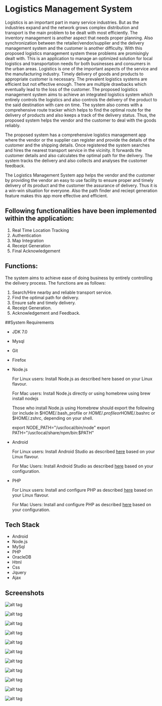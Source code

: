 # Logistics Management System

Logistics is an important part in many service industries. But as the industries expand and the network grows complex distribution and transport is the main problem to be dealt with most efficiently. The inventory management is another aspect that needs proper planning. Also synchronization between the retailer/vendor/supplier and the delivery management system and the customer is another difficulty. With this proposed logistics management system these problems are promisingly dealt with. This is  an application to manage an optimized solution for local logistics and transportation needs for both businesses and consumers in the urban areas. Logistics is one of the important aspects of the service and the manufacturing industry. Timely delivery of goods and products to appropriate customer is
necessary. The prevalent logistics systems are efficient but not effective enough. There are multiple drawbacks which eventually lead to the loss of the customer. The proposed logistics management system aims to achieve an integrated logistics system which entirely controls the logistics and also controls the delivery of the product to the said destination with care on time. The system also comes with a comprehensive route tracker which helps to find the optimal route for the delivery of products and also keeps a track of the delivery status. Thus, the proposed system helps the vendor and the customer to deal with the goods reliably.

The proposed system has a comprehensive logistics management app where the vendor or the supplier can register and provide the details of the customer and the shipping details. Once registered the system searches and hires the nearest transport service in the vicinity. It forwards the customer details and also calculates the optimal path for the delivery. The system tracks the delivery and also collects and analyses the customer feedback.

The Logistics Management System app helps the vendor and the customer by providing the vendor an easy to use facility to ensure proper and timely delivery of its product and the customer the assurance of delivery. Thus it is a win-win situation for everyone. Also the path finder and reciept generation feature makes this app more effective and efficient.

## Following functionalities have been implemented within the application:

1. Real Time Location Tracking
2. Authentication
3. Map Integration
4. Receipt Generation
5. Final Acknowledgement

## Functions: 

The system aims to achieve ease of doing business by entirely controlling the delivery process. The functions are as follows:

1. Search/Hire nearby and reliable transport service.
2. Find the optimal path for delivery.
3. Ensure safe and timely delivery.
4. Receipt Generation.
5. Acknowledgement and Feedback.

##System Requirements

- JDK 7.0
- Mysql
- Git
- Firefox
- Node.js
  
  For Linux users: Install Node.js as described here based on your Linux flavour.
            
  For Mac users: Install Node.js directly or using homebrew using brew install nodejs

  Those who install Node.js using Homebrew should export the following (or include in $HOME/.bash_profile or $HOME/.profile or$HOME/.bashrc or $HOME/.zshrc, depending on your shell.

  export NODE_PATH="/usr/local/bin/node"
  export PATH="/usr/local/share/npm/bin:$PATH"
    
- Android
  
  For Linux users: Install Android Studio as described [here](https://developer.android.com/studio/index.html) based on your Linux flavour.
            
  For Mac Users: Install Android Studio as described [here](https://developer.android.com/studio/index.html) based on your configuration.

- PHP
  
  For Linux users: Install and configure PHP as described [here](http://www.tutorialspoint.com/php/php_installation_linux.htm) based on your Linux flavour.
            
  For Mac Users: Install and configure PHP as described [here](http://jason.pureconcepts.net/2015/10/install-apache-php-mysql-mac-os-x-el-capitan/) based on your configuration.

## Tech Stack

- Android
- Node.js
- MySql
- PHP
- OracleDB
- Html
- Css
- Jquery
- Ajax

## Screenshots
![alt tag](https://github.com/nirbhayph/Logistics-Management-System/blob/master/demo_video/G.png)

![alt tag](https://github.com/nirbhayph/Logistics-Management-System/blob/master/demo_video/A.png)

![alt tag](https://github.com/nirbhayph/Logistics-Management-System/blob/master/demo_video/B.png)

![alt tag](https://github.com/nirbhayph/Logistics-Management-System/blob/master/demo_video/C.png)

![alt tag](https://github.com/nirbhayph/Logistics-Management-System/blob/master/demo_video/D.png)

![alt tag](https://github.com/nirbhayph/Logistics-Management-System/blob/master/demo_video/E.png)

![alt tag](https://github.com/nirbhayph/Logistics-Management-System/blob/master/demo_video/F.png)

![alt tag](https://github.com/nirbhayph/Logistics-Management-System/blob/master/demo_video/Screenshot_2016-04-12-22-55-05.png)

![alt tag](https://github.com/nirbhayph/Logistics-Management-System/blob/master/demo_video/Screenshot_2016-04-12-22-55-02.png)

![alt tag](https://github.com/nirbhayph/Logistics-Management-System/blob/master/demo_video/Screenshot_2016-04-12-22-54-48.png)

![alt tag](https://github.com/nirbhayph/Logistics-Management-System/blob/master/demo_video/Screenshot_2016-04-12-22-51-41.png)

    






